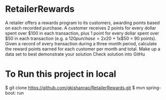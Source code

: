 # RetailerRewards

A retailer offers a rewards program to its customers, awarding points based on each recorded purchase.
A customer receives 2 points for every dollar spent over $100 in each transaction, plus 1 point for every dollar spent over $50 in each transaction
(e.g. a $120 purchase = 2x$20 + 1x$50 = 90 points).
Given a record of every transaction during a three month period, calculate the reward points earned for each customer per month and total.
Make up a data set to best demonstrate your solution Check solution into GitHu


# To Run this project in local
$ git clone  https://github.com/gkishanrao/RetailerRewards.git
$ mvn spring-boot: run

